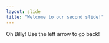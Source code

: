 ```yaml
---
layout: slide
title: "Welcome to our second slide!"
---
```

Oh Billy!
Use the left arrow to go back!
